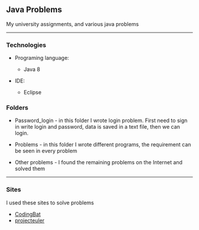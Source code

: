 ## Java Problems
Мy university assignments, and various java problems

-------

### Technologies
- Programing language:
    * Java 8
    
- IDE:
    * Eclipse

### Folders

* Password_login - in this folder I wrote login problem. First need to sign in write login and password, data is saved in a text file, then we can login.

* Problems - in this folder I wrote different programs, the requirement can be seen in every problem

* Other problems - I found the remaining problems on the Internet and solved them

-------

### Sites

 I used these sites to solve problems
   * [CodingBat](https://codingbat.com/java)
   * [projecteuler](https://projecteuler.net/archives)
